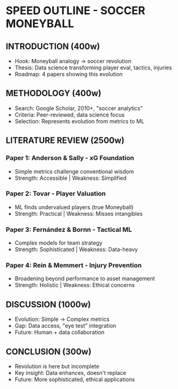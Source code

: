 # SPEED OUTLINE - SOCCER MONEYBALL

## INTRODUCTION (400w)
- Hook: Moneyball analogy → soccer revolution
- Thesis: Data science transforming player eval, tactics, injuries
- Roadmap: 4 papers showing this evolution

## METHODOLOGY (400w)
- Search: Google Scholar, 2010+, "soccer analytics"
- Criteria: Peer-reviewed, data science focus
- Selection: Represents evolution from metrics to ML

## LITERATURE REVIEW (2500w)

### Paper 1: Anderson & Sally - xG Foundation
- Simple metrics challenge conventional wisdom
- Strength: Accessible | Weakness: Simplified

### Paper 2: Tovar - Player Valuation  
- ML finds undervalued players (true Moneyball)
- Strength: Practical | Weakness: Misses intangibles

### Paper 3: Fernández & Bornn - Tactical ML
- Complex models for team strategy
- Strength: Sophisticated | Weakness: Data-heavy

### Paper 4: Rein & Memmert - Injury Prevention
- Broadening beyond performance to asset management
- Strength: Holistic | Weakness: Ethical concerns

## DISCUSSION (1000w)
- Evolution: Simple → Complex metrics
- Gap: Data access, "eye test" integration
- Future: Human + data collaboration

## CONCLUSION (300w)
- Revolution is here but incomplete
- Key insight: Data enhances, doesn't replace
- Future: More sophisticated, ethical applications